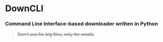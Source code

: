 # DownCLI
### Command Line Interface-based downloader written in Python
> ~~Don't use for big files, only for smalls~~
